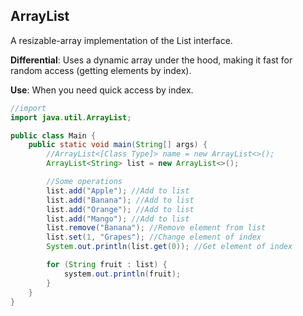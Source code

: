 ## ArrayList

A resizable-array implementation of the List interface.

**Differential**: Uses a dynamic array under the hood, making it fast for random access (getting elements by index).

**Use**: When you need quick access by index.

```java
//import
import java.util.ArrayList;

public class Main {
    public static void main(String[] args) {
        //ArrayList<[Class Type]> name = new ArrayList<>();
        ArrayList<String> list = new ArrayList<>();

        //Some operations
        list.add("Apple"); //Add to list
        list.add("Banana"); //Add to list
        list.add("Orange"); //Add to list
        list.add("Mango"); //Add to list
        list.remove("Banana"); //Remove element from list
        list.set(1, "Grapes"); //Change element of index
        System.out.println(list.get(0)); //Get element of index

        for (String fruit : list) {
            system.out.println(fruit);
        }
    }
}
```